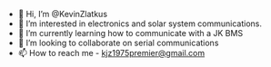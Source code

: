 - 👋 Hi, I’m @KevinZlatkus
- 👀 I’m interested in electronics and solar system communications.
- 🌱 I’m currently learning how to communicate with a JK BMS
- 💞️ I’m looking to collaborate on serial communications
- 📫 How to reach me - kjz1975premier@gmail.com

<!---
KevinZlatkus/KevinZlatkus is a ✨ special ✨ repository because its `README.md` (this file) appears on your GitHub profile.
You can click the Preview link to take a look at your changes.
--->
